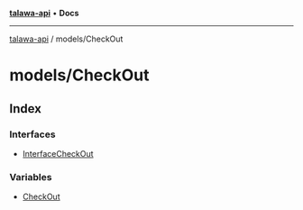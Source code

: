 [**talawa-api**](../../README.md) • **Docs**

***

[talawa-api](../../modules.md) / models/CheckOut

# models/CheckOut

## Index

### Interfaces

- [InterfaceCheckOut](interfaces/InterfaceCheckOut.md)

### Variables

- [CheckOut](variables/CheckOut.md)
